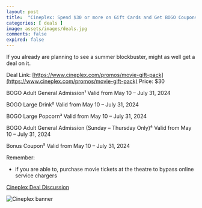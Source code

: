 ```yaml
---
layout: post
title:  "Cineplex: Spend $30 or more on Gift Cards and Get BOGO Coupons; expires June 30th 2024"
categories: [ deals ]
image: assets/images/deals.jpg
comments: false
expired: false
---
```


If you already are planning to see a summer blockbuster, might as well get a deal on it.

Deal Link: [https://www.cineplex.com/promos/movie-gift-pack](https://www.cineplex.com/promos/movie-gift-pack)
Price: $30

BOGO Adult General Admission¹
Valid from May 10 – July 31, 2024

BOGO Large Drink²
Valid from May 10 – July 31, 2024

BOGO Large Popcorn³
Valid from May 10 – July 31, 2024

BOGO Adult General Admission (Sunday – Thursday Only)⁴
Valid from May 10 – July 31, 2024

Bonus Coupon⁵
Valid from May 10 – July 31, 2024

Remember:
- if you are able to, purchase movie tickets at the theatre to bypass online service chargers

[Cineplex Deal Discussion](https://forums.redflagdeals.com/various-retailers-gift-cards-deals-discounts-2024-deals-only-2666408/)


![Cineplex banner](https://www.cineplex.com/_next/image?url=https%3A%2F%2Fmediafiles.cineplex.com%2FAttachments%2FNewItems%2F24-0063-MKTB-CPXSpringGiftPack2024-PromoWebBanner-EN-Desktop-Wide-2560x400_20240426200655_0.jpg&w=1920&q=100)

